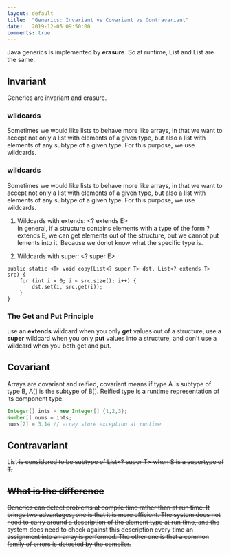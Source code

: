 ```yaml
---
layout: default
title:  "Generics: Invariant vs Covariant vs Contravariant"
date:   2019-12-05 09:50:00
comments: true
---
```


Java generics is implemented by **erasure**. So at runtime, List<String> and List<Integer> are the same.
## Invariant  

Generics are invariant and erasure.

### wildcards  
Sometimes we would like lists to behave more like arrays, in that we want to accept not only a list with elements of a given type, but also a list with elements of any subtype of a given type. For this purpose, we use wildcards.  


### wildcards  
Sometimes we would like lists to behave more like arrays, in that we want to accept not only a list with elements of a given type, but also a list with elements of any subtype of a given type. For this purpose, we use wildcards.  
1.  Wildcards with extends: <? extends E>  
    In general, if a structure contains elements with a type of the form ? extends E, we can get elements out of the structure, but we cannot put lements into it. Because we donot know what the specific type is.

2.  Wildcards with super: <? super E>    
```
public static <T> void copy(List<? super T> dst, List<? extends T> src) {
    for (int i = 0; i < src.size(); i++) {
        dst.set(i, src.get(i));
    }
}
```

### The Get and Put Principle  
use an **extends** wildcard when you only **get** values out of a structure, use a **super** wildcard when you only **put** values into a structure, and don't use a wildcard when you both get and put.


## Covariant  

Arrays are covariant and reified, covariant means if type A is subtype of type B, A[] is the subtype of B[]. Reified type is a runtime representation of its component type.  
```java
Integer[] ints = new Integer[] {1,2,3};
Number[] nums = ints;
nums[2] = 3.14 // array store exception at runtime
```

## Contravariant  
List<S> is considered to be subtype of List<? super T> when S is a supertype of T.

## What is the difference  
Generics can detect problems at compile time rather than at run time. It brings two advantages, one is that it is more efficient. The system does not need to carry around a description of the element type at run time, and the system does need to check against this description every time an assignment into an array is performed. The other one is that a common family of errors is detected by the compiler.


